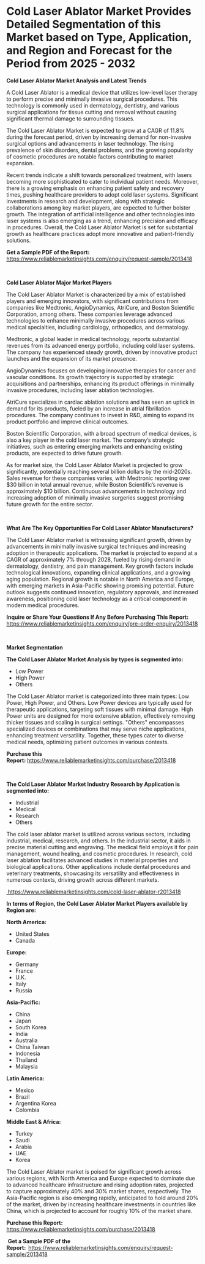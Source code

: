 <p><h1>Cold Laser Ablator Market Provides Detailed Segmentation of this Market based on Type, Application, and Region and Forecast for the Period from 2025 - 2032</h1></p><p><strong>Cold Laser Ablator Market Analysis and Latest Trends</strong></p>
<p><p>A Cold Laser Ablator is a medical device that utilizes low-level laser therapy to perform precise and minimally invasive surgical procedures. This technology is commonly used in dermatology, dentistry, and various surgical applications for tissue cutting and removal without causing significant thermal damage to surrounding tissues. </p><p>The Cold Laser Ablator Market is expected to grow at a CAGR of 11.8% during the forecast period, driven by increasing demand for non-invasive surgical options and advancements in laser technology. The rising prevalence of skin disorders, dental problems, and the growing popularity of cosmetic procedures are notable factors contributing to market expansion. </p><p>Recent trends indicate a shift towards personalized treatment, with lasers becoming more sophisticated to cater to individual patient needs. Moreover, there is a growing emphasis on enhancing patient safety and recovery times, pushing healthcare providers to adopt cold laser systems. Significant investments in research and development, along with strategic collaborations among key market players, are expected to further bolster growth. The integration of artificial intelligence and other technologies into laser systems is also emerging as a trend, enhancing precision and efficacy in procedures. Overall, the Cold Laser Ablator Market is set for substantial growth as healthcare practices adopt more innovative and patient-friendly solutions.</p></p>
<p><strong>Get a Sample PDF of the Report:&nbsp;</strong> <a href="https://www.reliablemarketinsights.com/enquiry/request-sample/2013418?utm_campaign=2112&utm_medium=2&utm_source=Github&utm_content=ia&utm_term=12042025&utm_id=cold-laser-ablator">https://www.reliablemarketinsights.com/enquiry/request-sample/2013418</a></p>
<p>&nbsp;</p>
<p><strong>Cold Laser Ablator Major Market Players</strong></p>
<p><p>The Cold Laser Ablator Market is characterized by a mix of established players and emerging innovators, with significant contributions from companies like Medtronic, AngioDynamics, AtriCure, and Boston Scientific Corporation, among others. These companies leverage advanced technologies to enhance minimally invasive procedures across various medical specialties, including cardiology, orthopedics, and dermatology.</p><p>Medtronic, a global leader in medical technology, reports substantial revenues from its advanced energy portfolio, including cold laser systems. The company has experienced steady growth, driven by innovative product launches and the expansion of its market presence.</p><p>AngioDynamics focuses on developing innovative therapies for cancer and vascular conditions. Its growth trajectory is supported by strategic acquisitions and partnerships, enhancing its product offerings in minimally invasive procedures, including laser ablation technologies.</p><p>AtriCure specializes in cardiac ablation solutions and has seen an uptick in demand for its products, fueled by an increase in atrial fibrillation procedures. The company continues to invest in R&D, aiming to expand its product portfolio and improve clinical outcomes.</p><p>Boston Scientific Corporation, with a broad spectrum of medical devices, is also a key player in the cold laser market. The company’s strategic initiatives, such as entering emerging markets and enhancing existing products, are expected to drive future growth.</p><p>As for market size, the Cold Laser Ablator Market is projected to grow significantly, potentially reaching several billion dollars by the mid-2020s. Sales revenue for these companies varies, with Medtronic reporting over $30 billion in total annual revenue, while Boston Scientific’s revenue is approximately $10 billion. Continuous advancements in technology and increasing adoption of minimally invasive surgeries suggest promising future growth for the entire sector.</p></p>
<p>&nbsp;</p>
<p><strong>What Are The Key Opportunities For Cold Laser Ablator Manufacturers?</strong></p>
<p><p>The Cold Laser Ablator market is witnessing significant growth, driven by advancements in minimally invasive surgical techniques and increasing adoption in therapeutic applications. The market is projected to expand at a CAGR of approximately 7% through 2028, fueled by rising demand in dermatology, dentistry, and pain management. Key growth factors include technological innovations, expanding clinical applications, and a growing aging population. Regional growth is notable in North America and Europe, with emerging markets in Asia-Pacific showing promising potential. Future outlook suggests continued innovation, regulatory approvals, and increased awareness, positioning cold laser technology as a critical component in modern medical procedures.</p></p>
<p><strong>Inquire or Share Your Questions If Any Before Purchasing This Report:</strong> <a href="https://www.reliablemarketinsights.com/enquiry/pre-order-enquiry/2013418?utm_campaign=2112&utm_medium=2&utm_source=Github&utm_content=ia&utm_term=12042025&utm_id=cold-laser-ablator">https://www.reliablemarketinsights.com/enquiry/pre-order-enquiry/2013418</a></p>
<p>&nbsp;</p>
<p><strong>Market Segmentation</strong></p>
<p><strong>The Cold Laser Ablator Market Analysis by types is segmented into:</strong></p>
<p><ul><li>Low Power</li><li>High Power</li><li>Others</li></ul></p>
<p><p>The Cold Laser Ablator market is categorized into three main types: Low Power, High Power, and Others. Low Power devices are typically used for therapeutic applications, targeting soft tissues with minimal damage. High Power units are designed for more extensive ablation, effectively removing thicker tissues and scaling in surgical settings. "Others" encompasses specialized devices or combinations that may serve niche applications, enhancing treatment versatility. Together, these types cater to diverse medical needs, optimizing patient outcomes in various contexts.</p></p>
<p><strong>Purchase this Report:&nbsp;</strong><a href="https://www.reliablemarketinsights.com/purchase/2013418?utm_campaign=2112&utm_medium=2&utm_source=Github&utm_content=ia&utm_term=12042025&utm_id=cold-laser-ablator">https://www.reliablemarketinsights.com/purchase/2013418</a></p>
<p>&nbsp;</p>
<p><strong>The Cold Laser Ablator Market Industry Research by Application is segmented into:</strong></p>
<p><ul><li>Industrial</li><li>Medical</li><li>Research</li><li>Others</li></ul></p>
<p><p>The cold laser ablator market is utilized across various sectors, including industrial, medical, research, and others. In the industrial sector, it aids in precise material cutting and engraving. The medical field employs it for pain management, wound healing, and cosmetic procedures. In research, cold laser ablation facilitates advanced studies in material properties and biological applications. Other applications include dental procedures and veterinary treatments, showcasing its versatility and effectiveness in numerous contexts, driving growth across different markets.</p></p>
<p><a href="https://www.reliablemarketinsights.com/cold-laser-ablator-r2013418?utm_campaign=2112&utm_medium=2&utm_source=Github&utm_content=ia&utm_term=12042025&utm_id=cold-laser-ablator">&nbsp;https://www.reliablemarketinsights.com/cold-laser-ablator-r2013418</a></p>
<p><strong>In terms of Region, the Cold Laser Ablator Market Players available by Region are:</strong></p>
<p>
    <p> <strong> North America: </strong>
        <ul>
            <li>United States</li>
            <li>Canada</li>
        </ul>
        </p> 
    <p> <strong> Europe: </strong>
        <ul>
            <li>Germany</li>
            <li>France</li>
            <li>U.K.</li>
            <li>Italy</li>
            <li>Russia</li>
        </ul>
        </p> 
    <p> <strong> Asia-Pacific: </strong>
        <ul>
            <li>China</li>
            <li>Japan</li>
            <li>South Korea</li>
            <li>India</li>
            <li>Australia</li>
            <li>China Taiwan</li>
            <li>Indonesia</li>
            <li>Thailand</li>
            <li>Malaysia</li>
        </ul>
        </p> 
    <p> <strong> Latin America: </strong>
        <ul>
            <li>Mexico</li>
            <li>Brazil</li>
            <li>Argentina Korea</li>
            <li>Colombia</li>
        </ul>
        </p> 
    <p> <strong> Middle East & Africa: </strong>
        <ul>
            <li>Turkey</li>
            <li>Saudi</li>
            <li>Arabia</li>
            <li>UAE</li>
            <li>Korea</li>
        </ul>
    </p>
    </p>
<p><p>The Cold Laser Ablator market is poised for significant growth across various regions, with North America and Europe expected to dominate due to advanced healthcare infrastructure and rising adoption rates, projected to capture approximately 40% and 30% market shares, respectively. The Asia-Pacific region is also emerging rapidly, anticipated to hold around 20% of the market, driven by increasing healthcare investments in countries like China, which is projected to account for roughly 10% of the market share.</p></p>
<p><strong>Purchase this Report: </strong><a href="https://www.reliablemarketinsights.com/purchase/2013418?utm_campaign=2112&utm_medium=2&utm_source=Github&utm_content=ia&utm_term=12042025&utm_id=cold-laser-ablator">https://www.reliablemarketinsights.com/purchase/2013418</a></p>
<p>&nbsp;<strong>Get a Sample PDF of the Report:&nbsp;&nbsp;</strong><a href="https://www.reliablemarketinsights.com/enquiry/request-sample/2013418?utm_campaign=2112&utm_medium=2&utm_source=Github&utm_content=ia&utm_term=12042025&utm_id=cold-laser-ablator">https://www.reliablemarketinsights.com/enquiry/request-sample/2013418</a></p>
<p><strong></strong></p>
<p><p></p><p></p><p></p></p>